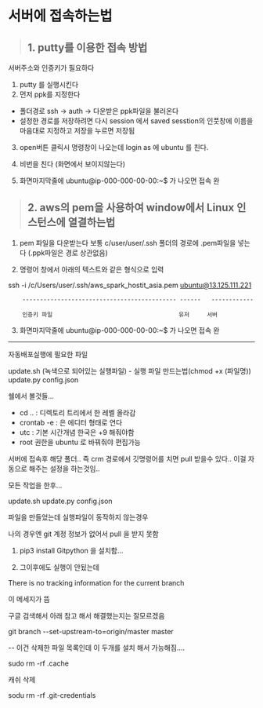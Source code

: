 
# 서버에 접속하는법 

> ## 1. putty를 이용한 접속 방법 

서버주소와 인증키가 필요하다 
1. putty 를 실행시킨다 
2. 먼저 ppk를 지정한다 
  - 폴더경로 ssh -> auth -> 다운받은 ppk파일을 불러온다 
  - 설정한 경로를 저장하려면 다시 session  에서 saved sesstion의 인풋창에 이름을 마음대로 지정하고 저장을 누르면 저장됨 
3. open버튼 클릭시 명령창이 나오는데 login as 에 ubuntu 를 친다. 
4. 비번을 친다 (화면에서 보이지않는다)
 
5. 화면마지막줄에 ubuntu@ip-000-000-00-00:~$ 가 나오면 접속 완


> ## 2. aws의 pem을 사용하여 window에서 Linux 인스턴스에 열결하는법

 1. pem 파일을 다운받는다 
 보통 c/user/user/.ssh 폴더의 경로에 .pem파일을 넣는다 (.ppk파일은 경로 상관없음)
 
 2. 명령어 창에서 아래의 텍스트와 같은 형식으로 입력
 
 ssh -i /c/Users/user/.ssh/aws_spark_hostit_asia.pem ubuntu@13.125.111.221
 
        -------------------------------------------- ------   ------------
        
        인증키 파일                                    유저     서버
        
 3. 화면마지막줄에 ubuntu@ip-000-000-00-00:~$ 가 나오면 접속 완                                                

-----------------------------------
자동배포실행에 필요한 파일

update.sh (녹색으로 되어있는 실행파일) - 실행 파일 만드는법(chmod +x (파일명))
update.py
config.json 



쉘에서 볼것들... 
+ cd .. : 디렉토리 트리에서 한 레벨 올라감
+ crontab -e : 은 에디터 형태로 연다
+ utc : 기본 시간개념 한국은 +9 해줘야함 
+ root 권한을 ubuntu 로 바꿔줘야 편집가능 
 
 
 
서버에 접속후 
해당 폴더.. 
즉 crm 경로에서 깃명령어를 치면 pull 받을수 있다.. 이걸 자동으로 해주는 설정을 하는것임.. 


모든 작업을 한후... 

update.sh
update.py
config.json 

파일을 만들었는데 실행파일이 동작하지 않는경우 

나의 경우엔 git 계정 정보가 없어서 pull 을 받지 못함 


1. pip3 install Gitpython 을 설치함... 

2. 그이후에도 실행이 안됬는데 

There is no tracking information for the current branch

이 메세지가 뜸 

구글 검색해서 아래 참고 해서 해결했는지는 잘모르겠음 

git branch --set-upstream-to=origin/master master


-- 이건 삭제한 파일 목록인데 이 두개를 설치 해서 가능해짐.... 

sudo rm -rf .cache

캐쉬 삭제 

sodu rm -rf .git-credentials


